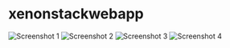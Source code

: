 # xenonstackwebapp

![Screenshot 1](URL_TO_Screenshot_20240104_074251.png)
![Screenshot 2](URL_TO_Screenshot_20240104_074309.png)
![Screenshot 3](URL_TO_Screenshot_20240104_074332.png)
![Screenshot 4](URL_TO_Screenshot_20240104_074355.png)
